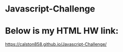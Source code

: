 # Javascript-Challenge
# Below is my HTML HW link:

https://calston858.github.io/Javascript-Challenge/
